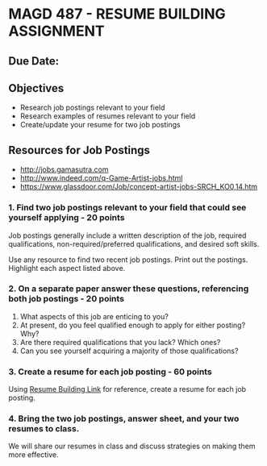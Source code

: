 # MAGD 487 - RESUME BUILDING ASSIGNMENT

## Due Date:

## Objectives
+ Research job postings relevant to your field
+ Research examples of resumes relevant to your field
+ Create/update your resume for two job postings

## Resources for Job Postings
+ http://jobs.gamasutra.com
+ http://www.indeed.com/q-Game-Artist-jobs.html
+ https://www.glassdoor.com/Job/concept-artist-jobs-SRCH_KO0,14.htm

### 1. Find two job postings relevant to your field that could see yourself applying - 20 points
Job postings generally include a written description of the job, required qualifications, non-required/preferred qualifications, and desired soft skills.

Use any resource to find two recent job postings. Print out the postings. Highlight each aspect listed above.

### 2. On a separate paper answer these questions, referencing both job postings - 20 points
1. What aspects of this job are enticing to you?
2. At present, do you feel qualified enough to apply for either posting? Why?
3. Are there required qualifications that you lack? Which ones?
4. Can you see yourself acquiring a majority of those qualifications?

### 3. Create a resume for each job posting - 60 points
Using [Resume Building Link](ResumeBuilding.md) for reference, create a resume for each job posting.

### 4. Bring the two job postings, answer sheet, and your two resumes to class.
We will share our resumes in class and discuss strategies on making them more effective.
